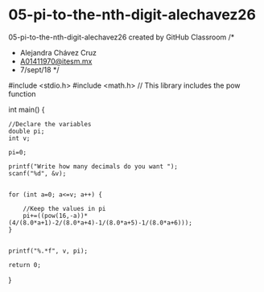 # 05-pi-to-the-nth-digit-alechavez26
05-pi-to-the-nth-digit-alechavez26 created by GitHub Classroom
/*
 * Alejandra Chávez Cruz
 * A01411970@itesm.mx
 * 7/sept/18
 */

#include <stdio.h>
#include <math.h> // This library includes the pow function

int main() {

    //Declare the variables
    double pi;
    int v;

    pi=0;

    printf("Write how many decimals do you want ");
    scanf("%d", &v);


    for (int a=0; a<=v; a++) {

        //Keep the values in pi
        pi+=((pow(16,-a))*(4/(8.0*a+1)-2/(8.0*a+4)-1/(8.0*a+5)-1/(8.0*a+6)));
    }


    printf("%.*f", v, pi);

    return 0;
}

